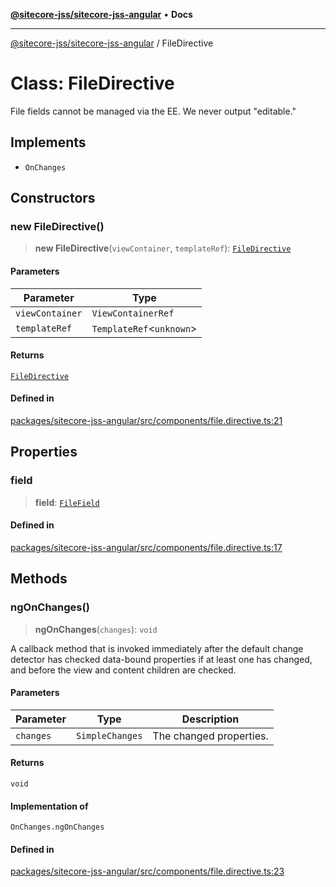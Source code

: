 [**@sitecore-jss/sitecore-jss-angular**](../README.md) • **Docs**

***

[@sitecore-jss/sitecore-jss-angular](../README.md) / FileDirective

# Class: FileDirective

File fields cannot be managed via the EE. We never output "editable."

## Implements

- `OnChanges`

## Constructors

### new FileDirective()

> **new FileDirective**(`viewContainer`, `templateRef`): [`FileDirective`](FileDirective.md)

#### Parameters

| Parameter | Type |
| ------ | ------ |
| `viewContainer` | `ViewContainerRef` |
| `templateRef` | `TemplateRef`\<`unknown`\> |

#### Returns

[`FileDirective`](FileDirective.md)

#### Defined in

[packages/sitecore-jss-angular/src/components/file.directive.ts:21](https://github.com/Sitecore/jss/blob/5339c2cb4c0027629b555d24ea7cc930965853fe/packages/sitecore-jss-angular/src/components/file.directive.ts#L21)

## Properties

### field

> **field**: [`FileField`](../interfaces/FileField.md)

#### Defined in

[packages/sitecore-jss-angular/src/components/file.directive.ts:17](https://github.com/Sitecore/jss/blob/5339c2cb4c0027629b555d24ea7cc930965853fe/packages/sitecore-jss-angular/src/components/file.directive.ts#L17)

## Methods

### ngOnChanges()

> **ngOnChanges**(`changes`): `void`

A callback method that is invoked immediately after the
default change detector has checked data-bound properties
if at least one has changed, and before the view and content
children are checked.

#### Parameters

| Parameter | Type | Description |
| ------ | ------ | ------ |
| `changes` | `SimpleChanges` | The changed properties. |

#### Returns

`void`

#### Implementation of

`OnChanges.ngOnChanges`

#### Defined in

[packages/sitecore-jss-angular/src/components/file.directive.ts:23](https://github.com/Sitecore/jss/blob/5339c2cb4c0027629b555d24ea7cc930965853fe/packages/sitecore-jss-angular/src/components/file.directive.ts#L23)
